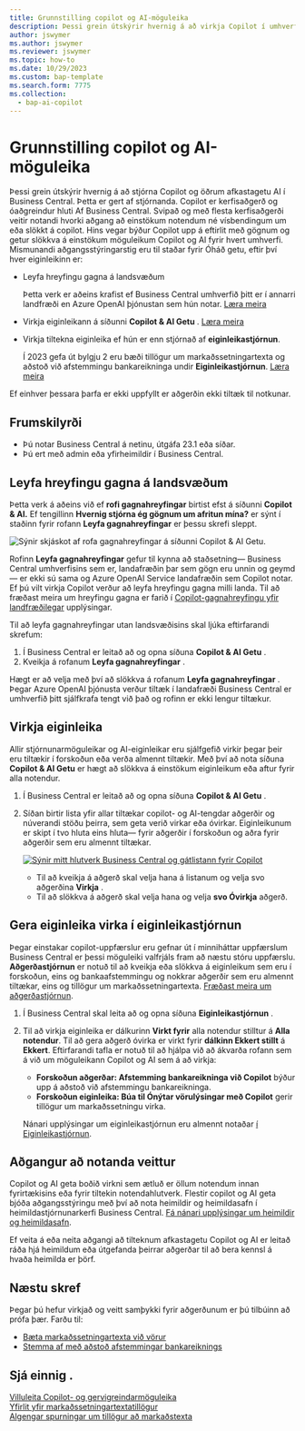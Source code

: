 ```yaml
---
title: Grunnstilling copilot og AI-möguleika
description: Þessi grein útskýrir hvernig á að virkja Copilot í umhverfi.
author: jswymer
ms.author: jswymer
ms.reviewer: jswymer
ms.topic: how-to
ms.date: 10/29/2023
ms.custom: bap-template
ms.search.form: 7775
ms.collection:
  - bap-ai-copilot
---
```


# <a name="configure-copilot-and-ai-capabilities"></a>Grunnstilling copilot og AI-möguleika

<!--[!INCLUDE[ai-preview](includes/ai-preview.md)]-->

<!--This article explains how you can control the ability to create AI-powered item marketing text with Copilot for your organization. This task is done by an admin. There are two requirements that you must fulfill to make the feature available to users:-->

Þessi grein útskýrir hvernig á að stjórna Copilot og öðrum afkastagetu AI í Business Central. Þetta er gert af stjórnanda. Copilot er kerfisaðgerð og óaðgreindur hluti Af Business Central. Svipað og með flesta kerfisaðgerði veitir notandi hvorki aðgang að einstökum notendum né vísbendingum um eða slökkt á copilot. Hins vegar býður Copilot upp á eftirlit með gögnum og getur slökkva á einstökum möguleikum Copilot og AI fyrir hvert umhverfi. Mismunandi aðgangsstýringarstig eru til staðar fyrir Óháð getu, eftir því hver eiginleikinn er:

- Leyfa hreyfingu gagna á landsvæðum

  Þetta verk er aðeins krafist ef Business Central umhverfið þitt er í annarri landfræði en Azure OpenAI þjónustan sem hún notar. [Læra meira](#allow-data-movement-across-geographies)

- Virkja eiginleikann á síðunni **Copilot & AI Getu** . [Læra meira](#activate-features)

- Virkja tiltekna eiginleika ef hún er enn stjórnað af **eiginleikastjórnun**.

  Í 2023 gefa út bylgju 2 eru bæði tillögur um markaðssetningartexta og aðstoð við afstemmingu bankareikninga undir **Eiginleikastjórnun**. [Læra meira](#enable-feature-in-feature-management)

Ef einhver þessara þarfa er ekki uppfyllt er aðgerðin ekki tiltæk til notkunar.

## <a name="prerequisites"></a>Frumskilyrði

- Þú notar Business Central á netinu, útgáfa 23.1 eða síðar. <!--[preview version](ai-preview-getstarted.md) of Business Central that's enabled for Copilot.-->
- Þú ert með admin eða yfirheimildir í Business Central.  <!--For more information, go to [Configure AI-powered item marketing text with Copilot](enable-ai.md).-->

## <a name="allow-data-movement-across-geographies"></a>Leyfa hreyfingu gagna á landsvæðum

Þetta verk á aðeins við ef **rofi gagnahreyfingar** birtist efst á síðunni **Copilot & AI.**  Ef tengillinn **Hvernig stjórna ég gögnum um afritun mína?** er sýnt í staðinn fyrir rofann **Leyfa gagnahreyfingar** er þessu skrefi sleppt.

![Sýnir skjáskot af rofa gagnahreyfingar á síðunni Copilot & AI Getu.](media/allow-data-movement-v2.png)

Rofinn **Leyfa gagnahreyfingar** gefur til kynna að staðsetning&mdash; Business Central umhverfisins sem er, landafræðin þar sem gögn eru unnin og geymd&mdash; er ekki sú sama og Azure OpenAI Service landafræðin sem Copilot notar. Ef þú vilt virkja Copilot verður að leyfa hreyfingu gagna milli landa. Til að fræðast meira um hreyfingu gagna er farið í [Copilot-gagnahreyfingu yfir landfræðilegar](ai-copilot-data-movement.md) upplýsingar. 

Til að leyfa gagnahreyfingar utan landsvæðisins skal ljúka eftirfarandi skrefum:

1. Í Business Central er leitað að og opna síðuna **Copilot & AI Getu** .
1. Kveikja á rofanum **Leyfa gagnahreyfingar** .

Hægt er að velja með því að slökkva á rofanum  **Leyfa gagnahreyfingar** . Þegar Azure OpenAI þjónusta verður tiltæk í landafræði Business Central er umhverfið þitt sjálfkrafa tengt við það og rofinn er ekki lengur tiltækur. 


<!--
| Australia, United Kingdom, United States | Within the respective geographical region |
| Europe, France, Germany, Norway, Switzerland  | Sweden or Switzerland |
| Asia Pacific, Brazil, Canada, India, Japan, Singapore, South Africa, South Korea, United Arab Emirates  | United States |-->



<!--Note

If your environment is hosted in North America, Copilot will use an Azure OpenAI endpoint in North America to process your data.
If your environment is hosted in Europe, Copilot will use an Azure OpenAI endpoint in Europe to process your data.
If your environment is hosted anywhere else, Copilot will use an Azure OpenAI endpoint outside of the region in which the environment is hosted.
To opt in 

Copilot and other AI capabilities use Azure OpenAI Service.  and are provided by default to only those customers with environments that have United States as their geography for data processing and storage. While the Azure OpenAI Service is available in multiple geographies including Australia, Canada, United States, France, Japan and UK, Copilot does not follow the same regional rollout schedule.

Meanwhile, customers with environments outside the United States can use Copilot AI features by opting in to share relevant data with the Azure OpenAI Service in United States or Switzerland.

The information in the following table outlines the Azure OpenAI service that's used by the Copilot services based on the geography of their Dynamics 365 environment when they opt-in to share data.-->
## <a name="activate-features"></a>Virkja eiginleika

Allir stjórnunarmöguleikar og AI-eiginleikar eru sjálfgefið virkir þegar þeir eru tiltækir í forskoðun eða verða almennt tiltækir. Með því að nota síðuna **Copilot & AI Getu** er hægt að slökkva á einstökum eiginleikum eða aftur fyrir alla notendur.

1. Í Business Central er leitað að og opna síðuna **Copilot & AI Getu** .

1. Síðan birtir lista yfir allar tiltækar copilot- og AI-tengdar aðgerðir og núverandi stöðu þeirra, sem geta verið virkar eða óvirkar. Eiginleikunum er skipt í tvo hluta eins hluta&mdash; fyrir aðgerðir í forskoðun og aðra fyrir aðgerðir sem eru almennt tiltækar. 

   [![Sýnir mitt hlutverk Business Central og gátlistann fyrir Copilot](media/copilot-and-ai-capabilties-page.svg)](media/copilot-and-ai-capabilties-page.svg#lightbox)

   - Til að kveikja á aðgerð skal velja hana á listanum og velja svo aðgerðina **Virkja** .
   - Til að slökkva á aðgerð skal velja hana og velja **svo Óvirkja** aðgerð. 


## <a name="enable-feature-in-feature-management"></a>Gera eiginleika virka í eiginleikastjórnun

Þegar einstakar copilot-uppfærslur eru gefnar út í minniháttar uppfærslum Business Central er þessi möguleiki valfrjáls fram að næstu stóru uppfærslu. **Aðgerðastjórnun** er notuð til að kveikja eða slökkva á eiginleikum sem eru í forskoðun, eins og bankaafstemmingu og nokkrar aðgerðir sem eru almennt tiltækar, eins og tillögur um markaðssetningartexta. [Fræðast meira um aðgerðastjórnun](/dynamics365/business-central/dev-itpro/administration/feature-management).

1. Í Business Central skal leita að og opna síðuna **Eiginleikastjórnun** .
2. Til að virkja eiginleika er dálkurinn **Virkt fyrir** alla notendur stilltur á **Alla notendur**. Til að gera aðgerð óvirka er virkt fyrir **dálkinn Ekkert stillt** á **Ekkert**. Eftirfarandi tafla er notuð til að hjálpa við að ákvarða rofann sem á við um möguleikann Copilot og AI sem á að virkja:

   - **Forskoðun aðgerðar: Afstemming bankareikninga við Copilot** býður upp á aðstoð við afstemmingu bankareikninga.
   - **Forskoðun eiginleika: Búa til Ónýtar vörulýsingar með Copilot** gerir tillögur um markaðssetningu virka.

   Nánari upplýsingar um eiginleikastjórnun eru almennt notaðar [í Eiginleikastjórnun](/dynamics365/business-central/dev-itpro/administration/feature-management).

## <a name="granting-user-access"></a>Aðgangur að notanda veittur

Copilot og AI geta boðið virkni sem ætluð er öllum notendum innan fyrirtækisins eða fyrir tiltekin notendahlutverk. Flestir copilot og AI geta bjóða aðgangsstýringu með því að nota heimildir og heimildasafn í heimildastjórnunarkerfi Business Central. [Fá nánari upplýsingar um heimildir og heimildasafn](ui-define-granular-permissions.md).

Ef veita á eða neita aðgangi að tilteknum afkastagetu Copilot og AI er leitað ráða hjá heimildum eða útgefanda þeirrar aðgerðar til að bera kennsl á hvaða heimilda er þörf. 

## <a name="next-steps"></a>Næstu skref

Þegar þú hefur virkjað og veitt samþykki fyrir aðgerðunum er þú tilbúinn að prófa þær. Farðu til:

- [Bæta markaðssetningartexta við vörur](item-marketing-text.md) 
- [Stemma af með aðstoð afstemmingar bankareiknings](bank-reconciliation-with-copilot.md) 

## <a name="see-also"></a>Sjá einnig .

[Villuleita Copilot- og gervigreindarmöguleika](ai-copilot-troubleshooting.md)  
[Yfirlit yfir markaðssetningartextatillögur](ai-overview.md)   
[Algengar spurningar um tillögur að markaðstexta](faqs-marketing-text.md)  
